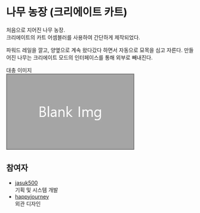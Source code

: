 # 나무 농장 (크리에이트 카트)

처음으로 지어진 나무 농장.  
크리에이트의 카트 어셈블러를 사용하여 간단하게 제작되었다.  

파워드 레일을 깔고, 양옆으로 계속 왔다갔다 하면서 자동으로 묘목을 심고 자른다. 
만들어진 나무는 크리에이트 모드의 인터페이스를 통해 외부로 빼내진다.

대충 이미지  
![이미지](../../asset/blank_img.jpg)

## 참여자
<!-- player_desc_open -->
- [jasuk500](../members/jasuk500.md)  
기획 및 시스템 개발
- [happyjourney](../members/happyjourney.md)  
외관 디자인
<!-- player_desc_close -->